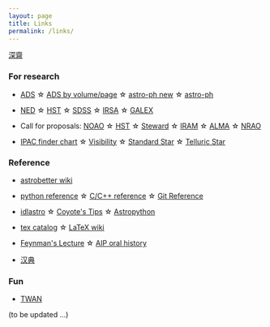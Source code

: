 ```yaml
---
layout: page
title: Links
permalink: /links/
---
```



[深齋][etymologies]

[etymologies]:http://www.etymologise.com/

### For research

* [ADS][ads] ☆ [ADS by volume/page][adsv] ☆ [astro-ph new][astro-ph new] ☆ [astro-ph][astro-ph]  

* [NED][ned] ☆ [HST][hst] ☆ [SDSS][sdss] ☆ [IRSA][irsa] ☆ [GALEX][galex]

* Call for proposals: [NOAO][noao] ☆ [HST][hst] ☆ [Steward][steward] ☆ [IRAM][iram] ☆ [ALMA][alma] ☆ [NRAO][nrao]

* [IPAC finder chart][ipac-find] ☆ [Visibility][staralt] ☆ [Standard Star][st-star] ☆ [Telluric Star][te-star]



[astro-ph new]:http://arxiv.org/list/astro-ph/new
[astro-ph]:http://arxiv.org/find/astro-ph
[ads]:http://adsabs.harvard.edu/abstract_service.html
[adsv]:http://adsabs.harvard.edu/bib_abs.html

[ned]:http://ned.ipac.caltech.edu/forms/byname.html
[hst]:https://archive.stsci.edu/hst/search.php
[irsa]:http://irsa.ipac.caltech.edu/frontpage/
[galex]:http://galex.stsci.edu/GalexView/
[sdss]:http://skyserver.sdss.org/dr12/en/home.aspx

[noao]:http://ast.noao.edu/observing/proposal-info
[hst]:http://www.stsci.edu/hst/proposing/
[steward]:http://ircamera.as.arizona.edu/TAC/index.htm
[iram]:http://www.iram-institute.org/EN/content-page-169-7-57-169-0-0.html
[alma]:https://almascience.nrao.edu/proposing/call-for-proposals
[nrao]:https://science.nrao.edu/observing/call-for-proposals


[ipac-find]:http://irsa.ipac.caltech.edu/applications/FinderChart/
[staralt]:http://catserver.ing.iac.es/staralt/
[st-star]:http://www.eso.org/sci/observing/tools/standards/spectra/okestandards.html
[te-star]:http://www.gemini.edu/sciops/instruments/nearir-resources/spectroscopic-standards-/telluric-standard-search

### Reference

* [astrobetter wiki][astrobetter-wiki]

* [python reference][python-ref] ☆ [C/C++ reference][c-ref] ☆ [Git Reference][git-ref]

* [idlastro][idlastro] ☆ [Coyote's Tips][coyote-tips] ☆ [Astropython][astropython]

* [tex catalog][tex] ☆ [LaTeX wiki][wiki-latex]

* [Feynman's Lecture][feynman] ☆ [AIP oral history][aip-oral]

* [汉典][han]

[astrobetter-wiki]:http://www.astrobetter.com/wiki/Wiki+Home

[feynman]:http://feynmanlectures.caltech.edu/
[aip-oral]:https://www.aip.org/history/ohilist/


[tex]:http://texcatalogue.ctan.org/bytopic.html#classes
[wiki-latex]:https://en.wikibooks.org/wiki/LaTeX
[python-ref]:https://docs.python.org/2/reference/
[c-ref]:http://en.cppreference.com/w/
[git-ref]:http://gitref.org/

[idlastro]:http://idlastro.gsfc.nasa.gov/contents.html
[coyote-tips]:http://www.idlcoyote.com/documents/tips.php
[astropython]:http://www.astropython.org/

[han]:http://www.zdic.net/http://www.zdic.net/

### Fun

* [TWAN][twan]

[twan]:http://www.twanight.org/newTWAN/index.asp


(to be updated ...)
